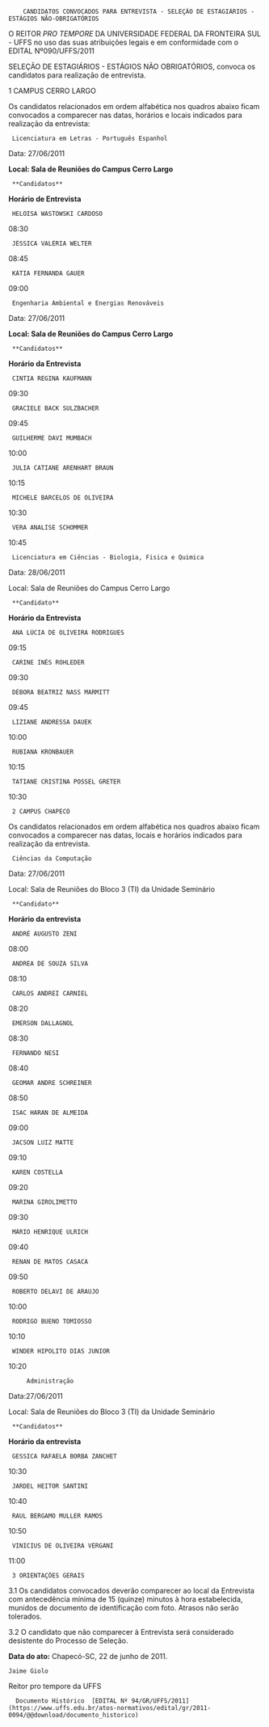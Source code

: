         CANDIDATOS CONVOCADOS PARA ENTREVISTA - SELEÇÃO DE ESTAGIÁRIOS - ESTÁGIOS NÃO-OBRIGATÓRIOS  

O REITOR *PRO TEMPORE* DA UNIVERSIDADE FEDERAL DA FRONTEIRA SUL - UFFS no uso das suas atribuições legais e em conformidade com o EDITAL Nº090/UFFS/2011

 SELEÇÃO DE ESTAGIÁRIOS - ESTÁGIOS NÃO OBRIGATÓRIOS, convoca os candidatos para realização de entrevista.

 1 CAMPUS CERRO LARGO

 Os candidatos relacionados em ordem alfabética nos quadros abaixo ficam convocados a comparecer nas datas, horários e locais indicados para realização da entrevista:

     Licenciatura em Letras - Português Espanhol

 Data: 27/06/2011

 **Local: Sala de Reuniões do Campus Cerro Largo**

     **Candidatos**

   **Horário de Entrevista**

     HELOISA WASTOWSKI CARDOSO

   08:30

     JÉSSICA VALÉRIA WELTER

   08:45

     KÁTIA FERNANDA GAUER

   09:00

      

     Engenharia Ambiental e Energias Renováveis

 Data: 27/06/2011

 **Local: Sala de Reuniões do Campus Cerro Largo**

     **Candidatos**

   **Horário da Entrevista**

     CINTIA REGINA KAUFMANN

   09:30

     GRACIELE BACK SULZBACHER

   09:45

     GUILHERME DAVI MUMBACH

   10:00

     JULIA CATIANE ARENHART BRAUN

   10:15

     MICHELE BARCELOS DE OLIVEIRA

   10:30

     VERA ANALISE SCHOMMER

   10:45

      

     Licenciatura em Ciências - Biologia, Fisica e Quimica

 Data: 28/06/2011

 Local: Sala de Reuniões do Campus Cerro Largo

     **Candidato**

   **Horário da Entrevista**

     ANA LÚCIA DE OLIVEIRA RODRIGUES

   09:15

     CARINE INÊS ROHLEDER

   09:30

     DÉBORA BEATRIZ NASS MARMITT

   09:45

     LIZIANE ANDRESSA DAUEK

   10:00

     RUBIANA KRONBAUER

   10:15

     TATIANE CRISTINA POSSEL GRETER

   10:30

     2 CAMPUS CHAPECÓ

 Os candidatos relacionados em ordem alfabética nos quadros abaixo ficam convocados a comparecer nas datas, locais e horários indicados para realização da entrevista.

     Ciências da Computação

 Data: 27/06/2011

 Local: Sala de Reuniões do Bloco 3 (TI) da Unidade Seminário

  

     **Candidato**

   **Horário da entrevista**

     ANDRÉ AUGUSTO ZENI

   08:00

     ANDREA DE SOUZA SILVA

   08:10

     CARLOS ANDREI CARNIEL

   08:20

     EMERSON DALLAGNOL

   08:30

     FERNANDO NESI

   08:40

     GEOMAR ANDRE SCHREINER

   08:50

     ISAC HARAN DE ALMEIDA

   09:00

     JACSON LUIZ MATTE

   09:10

     KAREN COSTELLA

   09:20

     MARINA GIROLIMETTO

   09:30

     MÁRIO HENRIQUE ULRICH

   09:40

     RENAN DE MATOS CASACA

   09:50

     ROBERTO DELAVI DE ARAUJO

   10:00

     RODRIGO BUENO TOMIOSSO

   10:10

     WINDER HIPOLITO DIAS JUNIOR

   10:20

         Administração

 Data:27/06/2011

 Local: Sala de Reuniões do Bloco 3 (TI) da Unidade Seminário

  

     **Candidatos**

   **Horário da entrevista**

     GESSICA RAFAELA BORBA ZANCHET

   10:30

     JARDEL HEITOR SANTINI

   10:40

     RAUL BERGAMO MULLER RAMOS

   10:50

     VINICIUS DE OLIVEIRA VERGANI

   11:00

     3 ORIENTAÇÕES GERAIS

 3.1 Os candidatos convocados deverão comparecer ao local da Entrevista com antecedência mínima de 15 (quinze) minutos à hora estabelecida, munidos de documento de identificação com foto. Atrasos não serão tolerados. 

 3.2 O candidato que não comparecer à Entrevista será considerado desistente do Processo de Seleção.

  

   **Data do ato:** Chapecó-SC, 22 de junho de 2011.   
 

    Jaime Giolo   
 Reitor pro tempore da UFFS 

      Documento Histórico  [EDITAL Nº 94/GR/UFFS/2011](https://www.uffs.edu.br/atos-normativos/edital/gr/2011-0094/@@download/documento_historico)     
      